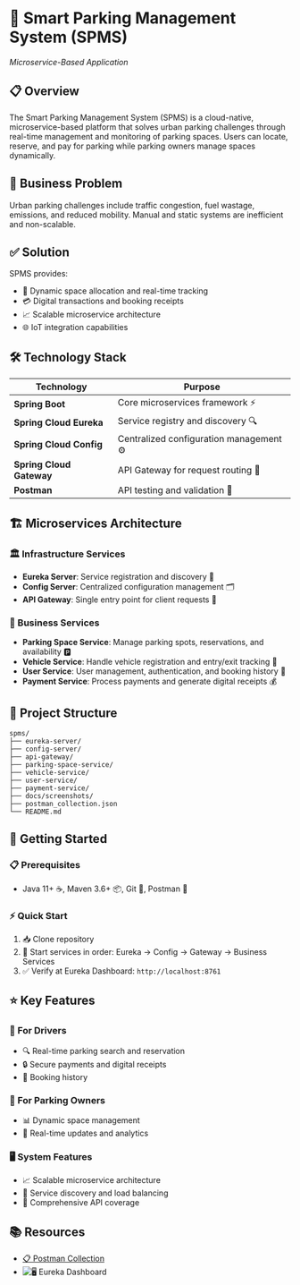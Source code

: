 # 🚗 Smart Parking Management System (SPMS)
*Microservice-Based Application*

## 📋 Overview

The Smart Parking Management System (SPMS) is a cloud-native, microservice-based platform that solves urban parking challenges through real-time management and monitoring of parking spaces. Users can locate, reserve, and pay for parking while parking owners manage spaces dynamically.

## 🚨 Business Problem

Urban parking challenges include traffic congestion, fuel wastage, emissions, and reduced mobility. Manual and static systems are inefficient and non-scalable.

## ✅ Solution

SPMS provides:
- 🎯 Dynamic space allocation and real-time tracking
- 💳 Digital transactions and booking receipts
- 📈 Scalable microservice architecture
- 🌐 IoT integration capabilities

## 🛠️ Technology Stack

| Technology | Purpose |
|------------|---------|
| **Spring Boot** | Core microservices framework ⚡ |
| **Spring Cloud Eureka** | Service registry and discovery 🔍 |
| **Spring Cloud Config** | Centralized configuration management ⚙️ |
| **Spring Cloud Gateway** | API Gateway for request routing 🚪 |
| **Postman** | API testing and validation 🧪 |

## 🏗️ Microservices Architecture

### 🏛️ Infrastructure Services
- **Eureka Server**: Service registration and discovery 📝
- **Config Server**: Centralized configuration management 🗂️
- **API Gateway**: Single entry point for client requests 🚪

### 💼 Business Services
- **Parking Space Service**: Manage parking spots, reservations, and availability 🅿️
- **Vehicle Service**: Handle vehicle registration and entry/exit tracking 🚙
- **User Service**: User management, authentication, and booking history 👤
- **Payment Service**: Process payments and generate digital receipts 💰

## 📁 Project Structure

```
spms/
├── eureka-server/
├── config-server/
├── api-gateway/
├── parking-space-service/
├── vehicle-service/
├── user-service/
├── payment-service/
├── docs/screenshots/
├── postman_collection.json
└── README.md
```

## 🚀 Getting Started

### 📋 Prerequisites
- Java 11+ ☕, Maven 3.6+ 📦, Git 🔧, Postman 🧪

### ⚡ Quick Start
1. 📥 Clone repository
2. 🔄 Start services in order: Eureka → Config → Gateway → Business Services
3. ✅ Verify at Eureka Dashboard: `http://localhost:8761`

## ⭐ Key Features

### 🚗 For Drivers
- 🔍 Real-time parking search and reservation
- 🔒 Secure payments and digital receipts
- 📜 Booking history

### 🏢 For Parking Owners
- 📊 Dynamic space management
- 📡 Real-time updates and analytics

### 🖥️ System Features
- 📈 Scalable microservice architecture
- 🔄 Service discovery and load balancing
- 📝 Comprehensive API coverage

## 📚 Resources

- [📋 Postman Collection](./postman_collection.json)
- ![🖥️ Eureka Dashboard](./docs/screenshots/eureka_dashboard.png)
